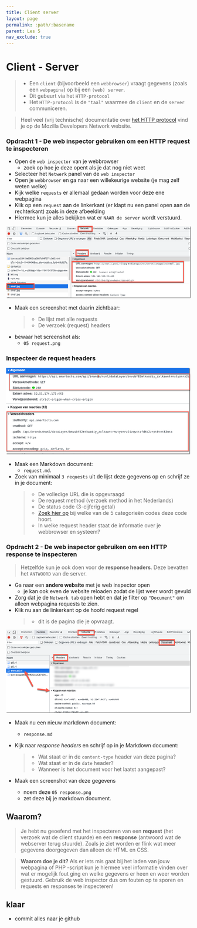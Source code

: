 ```yaml
---
title: Client server
layout: page 
permalink: :path/:basename 
parent: Les 5 
nav_exclude: true
---
```


# Client - Server

> - Een `client` (bijvoorbeeld een `webbrowser`) vraagt gegevens (zoals een `webpagina`) op bij een `(web) server`.
> - Dit gebeurt via het `HTTP-protocol`
> - Het `HTTP-protocol` is de `"taal"` waarmee de `client` en de `server` communiceren.

> Heel veel (vrij technische) documentatie over [het HTTP protocol](https://developer.mozilla.org/en-US/docs/Web/HTTP) vind je op de Mozilla Developers Network website.


### Opdracht 1 - De web inspector gebruiken om een HTTP request te inspecteren 

- Open de `web inspector` van je webbrowser
    - zoek op hoe je deze opent als je dat nog niet weet
- Selecteer het `Netwerk` panel van de `web inspector`
- Open je `webbrowser` en ga naar een willekeurige website (je mag zelf weten welke)
- Kijk welke `requests` er allemaal gedaan worden voor deze ene webpagina
- Klik op een `request` aan de linkerkant (er klapt nu een panel open aan de rechterkant) zoals in deze afbeelding
- Hiermee kun je alles bekijken wat er `NAAR de server` wordt verstuurd.

![Web inspector](img/web-inspector.png)


- Maak een screenshot met daarin zichtbaar:
    > - De lijst met alle requests
    > - De verzoek (request) headers
- bewaar het screenshot als:
    - `05 request.png`

### Inspecteer de request headers

![Request headers](img/request-headers.png)

- Maak een Markdown document: 
    - `request.md`. 
- Zoek van minimaal `3 requests` uit de lijst deze gegevens op en schrijf ze in je document:
    > - De volledige URL die is opgevraagd
    > - De request method (verzoek method in het Nederlands)
    > - De status code (3-cijferig getal) 
    > - [Zoek hier op](https://developer.mozilla.org/en-US/docs/Web/HTTP/Status) bij welke van de 5 categorieën codes deze code hoort.
    > - In welke request header staat de informatie over je webbrowser en systeem?


### Opdracht 2 - De web inspector gebruiken om een HTTP response te inspecteren

> Hetzelfde kun je ook doen voor de **response headers**. Deze bevatten het `ANTWOORD` van de server.

- Ga naar een **andere website** met je web inspector open
    - je kan ook even de website reloaden zodat de lijst weer wordt gevuld
- Zorg dat je de `Netwerk tab` open hebt en dat je filter op `"Document"` om alleen webpagina requests te zien.
- Klik nu aan de linkerkant op de hoofd request regel 
    > - dit is de pagina die je opvraagt.

![Response headers](img/response-headers.png)
 
 - Maak nu een nieuw markdown document:
    - `response.md`

- Kijk naar *response headers* en schrijf op in je Markdown document:
    > - Wat staat er in de `content-type` header van deze pagina?
    > - Wat staat er in de `date` header?
    > - Wanneer is het document voor het laatst aangepast?

- Maak een screenshot van deze gegevens
    - noem deze `05 response.png` 
    - zet deze bij je markdown document.

## Waarom?

> Je hebt nu geoefend met het inspecteren van een **request** (het verzoek wat de client stuurde) en een **response** (antwoord wat de  webserver terug stuurde). Zoals je ziet worden er flink wat meer gegevens doorgegeven dan alleen de HTML en CSS.

> **Waarom doe je dit?** Als er iets mis gaat bij het laden van jouw webpagina of PHP -script kun je hiermee veel informatie vinden over wat er mogelijk fout ging en welke gegevens er heen en weer worden gestuurd. Gebruik de web inspector dus om fouten op te sporen en requests en responses te inspecteren!

## klaar
- commit alles naar je github
